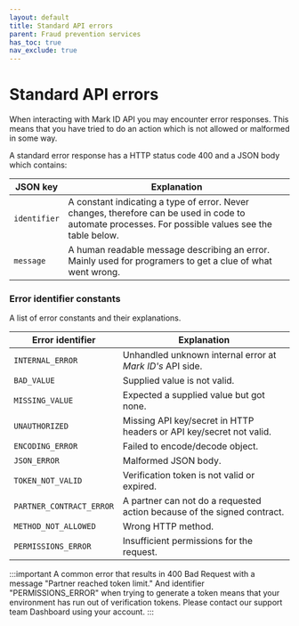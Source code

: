 ```yaml
---
layout: default
title: Standard API errors
parent: Fraud prevention services
has_toc: true
nav_exclude: true
---
```


# Standard API errors

When interacting with Mark ID API you may encounter error responses. This means that you have tried to do an action which is not allowed or malformed in some way.

A standard error response has a HTTP status code 400 and a JSON body which contains:

|JSON key      |Explanation                                                                                                 |
|--------------|------------------------------------------------------------------------------------------------------------|
|`identifier`  |A constant indicating a type of error. Never changes, therefore can be used in code to automate processes. For possible values see the table below.  |
|`message`     |A human readable message describing an error. Mainly used for programers to get a clue of what went wrong.  |

### Error identifier constants

A list of error constants and their explanations.

|Error identifier          |Explanation                                                            |
|--------------------------|-----------------------------------------------------------------------|
|`INTERNAL_ERROR`          |Unhandled unknown internal error at *Mark ID's* API side.                 |
|`BAD_VALUE`               |Supplied value is not valid.                                           |
|`MISSING_VALUE`           |Expected a supplied value but got none.                                |
|`UNAUTHORIZED`            |Missing API key/secret in HTTP headers or API key/secret not valid.    |
|`ENCODING_ERROR`          |Failed to encode/decode object.                                        |
|`JSON_ERROR`              |Malformed JSON body.                                                   |
|`TOKEN_NOT_VALID`         |Verification token is not valid or expired.                          |
|`PARTNER_CONTRACT_ERROR`  |A partner can not do a requested action because of the signed contract.|
|`METHOD_NOT_ALLOWED`      |Wrong HTTP method.                                                     |
|`PERMISSIONS_ERROR`       |Insufficient permissions for the request.                              |

:::important
A common error that results in 400 Bad Request with a message "Partner reached token limit." And identifier "PERMISSIONS_ERROR" when trying to generate a token means that your environment has run out of verification tokens. Please contact our support team Dashboard using your account. 
:::
